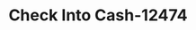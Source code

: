 ---
f_zip-code: 37701
f_state-code: TN
title: Check Into Cash-12474
f_phone: 865-681-8500
f_city-only: Alcoa
f_address: 261 South Calderwood Street Alcoa
f_location-unique-id: '12474'
slug: check-into-cash-12474
updated-on: '2024-05-30T13:46:58.046Z'
created-on: '2024-05-30T13:36:59.803Z'
published-on: '2024-05-30T13:54:32.469Z'
f_city-state: cms/city/alcoa-tn.md
f_company: cms/company/check-into-cash.md
f_state: cms/state/tennessee.md
layout: '[payday-loan].html'
tags: payday-loan
---